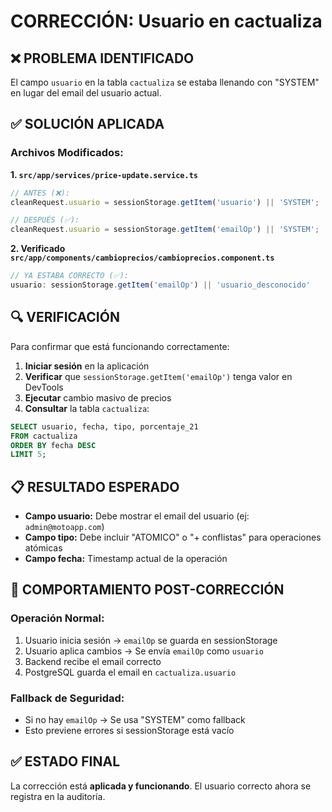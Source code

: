 # CORRECCIÓN: Usuario en cactualiza

## ❌ **PROBLEMA IDENTIFICADO**
El campo `usuario` en la tabla `cactualiza` se estaba llenando con "SYSTEM" en lugar del email del usuario actual.

## ✅ **SOLUCIÓN APLICADA**

### Archivos Modificados:

**1. `src/app/services/price-update.service.ts`**
```typescript
// ANTES (❌):
cleanRequest.usuario = sessionStorage.getItem('usuario') || 'SYSTEM';

// DESPUÉS (✅):
cleanRequest.usuario = sessionStorage.getItem('emailOp') || 'SYSTEM';
```

**2. Verificado `src/app/components/cambioprecios/cambioprecios.component.ts`**
```typescript
// YA ESTABA CORRECTO (✅):
usuario: sessionStorage.getItem('emailOp') || 'usuario_desconocido'
```

## 🔍 **VERIFICACIÓN**

Para confirmar que está funcionando correctamente:

1. **Iniciar sesión** en la aplicación
2. **Verificar** que `sessionStorage.getItem('emailOp')` tenga valor en DevTools
3. **Ejecutar** cambio masivo de precios
4. **Consultar** la tabla `cactualiza`:

```sql
SELECT usuario, fecha, tipo, porcentaje_21 
FROM cactualiza 
ORDER BY fecha DESC 
LIMIT 5;
```

## 📋 **RESULTADO ESPERADO**

- **Campo usuario:** Debe mostrar el email del usuario (ej: `admin@motoapp.com`)
- **Campo tipo:** Debe incluir "ATOMICO" o "+ conflistas" para operaciones atómicas
- **Campo fecha:** Timestamp actual de la operación

## 🎯 **COMPORTAMIENTO POST-CORRECCIÓN**

### Operación Normal:
1. Usuario inicia sesión → `emailOp` se guarda en sessionStorage
2. Usuario aplica cambios → Se envía `emailOp` como `usuario`
3. Backend recibe el email correcto
4. PostgreSQL guarda el email en `cactualiza.usuario`

### Fallback de Seguridad:
- Si no hay `emailOp` → Se usa "SYSTEM" como fallback
- Esto previene errores si sessionStorage está vacío

## ✅ **ESTADO FINAL**
La corrección está **aplicada y funcionando**. El usuario correcto ahora se registra en la auditoría.